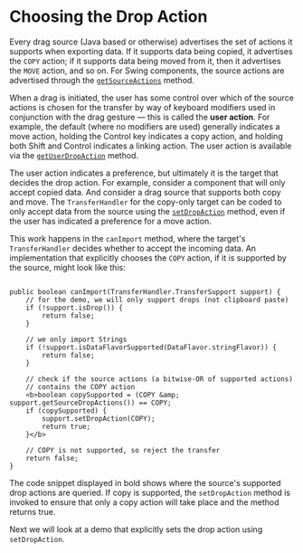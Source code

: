 
# Choosing the Drop Action

Every drag source (Java based or otherwise) advertises the set of actions it supports when exporting data. If it supports data being copied, it advertises the `COPY` action; if it supports data being moved from it, then it advertises the `MOVE` action, and so on. For Swing components, the source actions are advertised through the 
[`getSourceActions`](https://docs.oracle.com/javase/8/docs/api/javax/swing/TransferHandler.html#getSourceActions-javax.swing.JComponent-) method.

When a drag is initiated, the user has some control over which of the source actions is chosen for the transfer by way of keyboard modifiers used in conjunction with the drag gesture &#8212; this is called the **user action**. For example, the default (where no modifiers are used) generally indicates a move action, holding the Control key indicates a copy action, and holding both Shift and Control indicates a linking action. The user action is available via the 
[`getUserDropAction`](https://docs.oracle.com/javase/8/docs/api/javax/swing/TransferHandler.TransferSupport.html#getUserDropAction--) method.

The user action indicates a preference, but ultimately it is the target that decides the drop action. For example, consider a component that will only accept copied data. And consider a drag source that supports both copy and move. The `TransferHandler` for the copy-only target can be coded to only accept data from the source using the 
[`setDropAction`](https://docs.oracle.com/javase/8/docs/api/javax/swing/TransferHandler.TransferSupport.html#setDropAction-int-) method, even if the user has indicated a preference for a move action.

This work happens in the `canImport` method, where the target's `TransferHandler` decides whether to accept the incoming data. An implementation that explicitly chooses the `COPY` action, if it is supported by the source, might look like this:

```

public boolean canImport(TransferHandler.TransferSupport support) {
    // for the demo, we will only support drops (not clipboard paste)
    if (!support.isDrop()) {
        return false;
    }

    // we only import Strings
    if (!support.isDataFlavorSupported(DataFlavor.stringFlavor)) {
        return false;
    }

    // check if the source actions (a bitwise-OR of supported actions)
    // contains the COPY action
    <b>boolean copySupported = (COPY &amp; support.getSourceDropActions()) == COPY;
    if (copySupported) {
        support.setDropAction(COPY);
        return true;
    }</b>

    // COPY is not supported, so reject the transfer
    return false;
}

```

The code snippet displayed in bold shows where the source's supported drop actions are queried. If copy is supported, the `setDropAction` method is invoked to ensure that only a copy action will take place and the method returns true.

Next we will look at a demo that explicitly sets the drop action using `setDropAction`.
